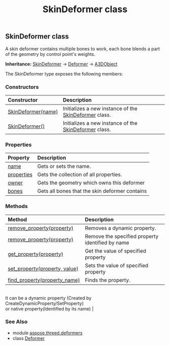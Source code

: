﻿---
title: SkinDeformer class
second_title: Aspose.3D for Python via .NET API References
description: 
type: docs
weight: 50
url: /python-net/aspose.threed.deformers/skindeformer/
is_root: false
---

## SkinDeformer class

A skin deformer contains multiple bones to work, each bone blends a part of the geometry by control point's weights.



**Inheritance:** [SkinDeformer](/3d/python-net/aspose.threed.deformers/skindeformer) → 
[Deformer](/3d/python-net/aspose.threed.deformers/deformer) → 
[A3DObject](/3d/python-net/aspose.threed/a3dobject)



The SkinDeformer type exposes the following members:

### Constructors
| Constructor | Description |
| :- | :- |
| [SkinDeformer(name)](/3d/python-net/aspose.threed.deformers/skindeformer/__init__/#str) | Initializes a new instance of the [SkinDeformer](/3d/python-net/aspose.threed.deformers/skindeformer) class. |
| [SkinDeformer()](/3d/python-net/aspose.threed.deformers/skindeformer/__init__/#) | Initializes a new instance of the [SkinDeformer](/3d/python-net/aspose.threed.deformers/skindeformer) class. |


### Properties
| Property | Description |
| :- | :- |
| [name](/3d/python-net/aspose.threed.deformers/skindeformer/name) | Gets or sets the name. |
| [properties](/3d/python-net/aspose.threed.deformers/skindeformer/properties) | Gets the collection of all properties. |
| [owner](/3d/python-net/aspose.threed.deformers/skindeformer/owner) | Gets the geometry which owns this deformer |
| [bones](/3d/python-net/aspose.threed.deformers/skindeformer/bones) | Gets all bones that the skin deformer contains |


### Methods
| Method | Description |
| :- | :- |
| [remove_property(property)](/3d/python-net/aspose.threed.deformers/skindeformer/remove_property/#Property) | Removes a dynamic property. |
| [remove_property(property)](/3d/python-net/aspose.threed.deformers/skindeformer/remove_property/#str) | Remove the specified property identified by name |
| [get_property(property)](/3d/python-net/aspose.threed.deformers/skindeformer/get_property/#str) | Get the value of specified property |
| [set_property(property, value)](/3d/python-net/aspose.threed.deformers/skindeformer/set_property/#str-any) | Sets the value of specified property |
| [find_property(property_name)](/3d/python-net/aspose.threed.deformers/skindeformer/find_property/#str) | Finds the property.<br/>It can be a dynamic property (Created by CreateDynamicProperty/SetProperty) <br/>or native property(Identified by its name) |


### See Also

* module [aspose.threed.deformers](../)
* class [Deformer](/3d/python-net/aspose.threed.deformers/deformer)
